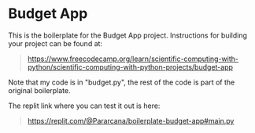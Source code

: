 # Budget App

This is the boilerplate for the Budget App project. Instructions for building your project can be found at:
> https://www.freecodecamp.org/learn/scientific-computing-with-python/scientific-computing-with-python-projects/budget-app

Note that my code is in "budget.py", the rest of the code is part of the original boilerplate.

The replit link where you can test it out is here:
> https://replit.com/@Pararcana/boilerplate-budget-app#main.py

